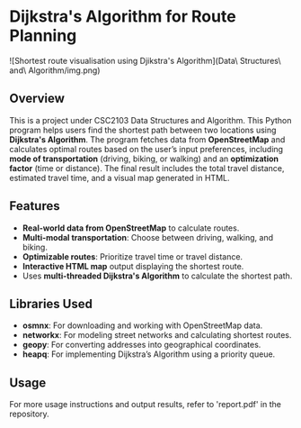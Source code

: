 # Dijkstra's Algorithm for Route Planning
![Shortest route visualisation using Djikstra's Algorithm](Data\ Structures\ and\ Algorithm/img.png)
## Overview

This is a project under CSC2103 Data Structures and Algorithm. This Python program helps users find the shortest path between two locations using **Dijkstra's Algorithm**. The program fetches data from **OpenStreetMap** and calculates optimal routes based on the user’s input preferences, including **mode of transportation** (driving, biking, or walking) and an **optimization factor** (time or distance). The final result includes the total travel distance, estimated travel time, and a visual map generated in HTML.

## Features

- **Real-world data from OpenStreetMap** to calculate routes.
- **Multi-modal transportation**: Choose between driving, walking, and biking.
- **Optimizable routes**: Prioritize travel time or travel distance.
- **Interactive HTML map** output displaying the shortest route.
- Uses **multi-threaded Dijkstra's Algorithm** to calculate the shortest path.
  
## Libraries Used

- **osmnx**: For downloading and working with OpenStreetMap data.
- **networkx**: For modeling street networks and calculating shortest routes.
- **geopy**: For converting addresses into geographical coordinates.
- **heapq**: For implementing Dijkstra’s Algorithm using a priority queue.

## Usage

For more usage instructions and output results, refer to 'report.pdf' in the repository.
